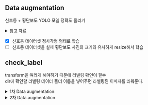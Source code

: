 
  
## Data augmentation   
신호등 + 횡단보도 YOLO  모델 정확도 올리기  
  
<details>  
<summary>참고 자료</summary>  
  
1. https://github.com/Paperspace/DataAugmentationForObjectDetection    
2. albumentations Library 이용하기    
   https://github.com/albumentations-team/albumentations    
       
       
3. https://imgaug.readthedocs.io/en/latest/source/examples_bounding_boxes.html    
     
 ![image](https://user-images.githubusercontent.com/34594339/91954309-96ad9380-ed3c-11ea-82f1-a83fa20af28d.png)  
  
 </div>  
</details>  
  
- [x] 신호등 데이터셋 정사각형 형태로 학습  
- [ ]  신호등 데이터셋을 실제 횡단보도 사진의 크기와 유사하게 resize해서 학습  
  
## check_label  
transform을 여러개 해야하기 때문에 라벨링 확인이 필수  
dir에 확인할 라벨링 데이터 폴더 이름을 넣어주면 라벨링된 이미지를 띄워준다.  
  
<details>  
<summary>1차 Data augmentation</summary>  
  
- 추가할 Augmentation Dataset  
1. 정사각형 사이즈의 횡단보도  데이터 (패딩)  
2. 정사각형 사이즈의 신호등 데이터 (패딩)  
3. 비율을 0.5로 resize한 신호등 데이터   
  
- 참고한 자료  
https://github.com/aleju/imgaug  
  
## transform  
직사각형의 이미지를 정사각형 형태로 만들어주기  
⇒ yolov3에서 416*416 형태로 학습을 진행하기 때문에 정사각형 변형을 통해 정확도 향상을 확인  
  
'images' 폴더 대신에 들어갈 인풋 이미지 폴더 이름을 넣어줌  
'output' 폴더에 정사각형 형태의 이미지가 저장됨  
  
https://bhban.tistory.com/91  
  
  
  
## transform2  
이미지 사이즈를 일정 비율로 줄이기 ⇒ 0.5, 0.5로 비율로 줄임  
  
![image](https://user-images.githubusercontent.com/34594339/91967657-78e92a00-ed4e-11ea-986c-71bebdead81b.png)  
  
⇒ 이 경우는 convert 함수(꼭지점 ⇒ yolo  포맷 변환)에 shape를 전달해줄때 w, h 가 뒤바뀐다.  
  
 </div>  
</details>  
  
<details>  
<summary>2차 Data augmentation</summary>  
  
정사각형 형태의 신호등을 그냥 학습시켜도 신호등이 가깝지 않으면 인식이 잘 되지 않았다.  
그래서 우리가 만든 신호등 데이터 셋을 횡단보도 데이터셋안의  신호등 데이터와 유사한 크기로 만들어주었다.  
  
  > ## resize300x300.py  

1. 정사각형 형태로 리사이즈된 신호등 데이터셋 A  
  
   <image src="https://user-images.githubusercontent.com/34594339/92205369-81617200-eec0-11ea-9702-035496b8ccca.png" width="50%">  
  
   <예시> 이미지 크기 : 822x822  
2. A' = A를 300*300 크기로 바꿔준다. (횡단보도 데이터셋의 신호등 데이터의 평균 크기로 잡았다.)  
  
    <image src="https://user-images.githubusercontent.com/34594339/92205483-bcfc3c00-eec0-11ea-9e88-7162df41d5c8.png" width="50%">  
  
   <예시> 876x876 크기 안에 300x300 으로 리사이즈된 신호등 데이터   
3. A'를 876x876 크기안에 붙여준다. ⇒ yolo에서는 416x416으로 학습된다.  
  
   <image src="https://user-images.githubusercontent.com/34594339/92205583-f8970600-eec0-11ea-8503-49b28613b4fc.png" width="50%">  
  
   <예시> 876x876 사이즈에 중앙에 위치시키고, yolo 학습사이즈인 416x416으로 변형했을때의 모습  
   
 
  
 </div>  
</details>